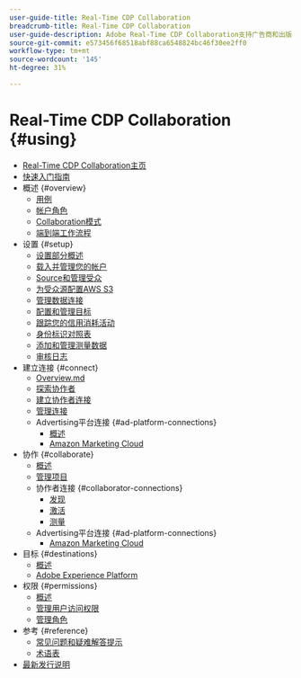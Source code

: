 ```yaml
---
user-guide-title: Real-Time CDP Collaboration
breadcrumb-title: Real-Time CDP Collaboration
user-guide-description: Adobe Real-Time CDP Collaboration支持广告商和出版商之间的无缝和安全数据共享和协作，促进实时受众洞察和个性化营销策略。
source-git-commit: e573456f68518abf88ca6548824bc46f30ee2ff0
workflow-type: tm+mt
source-wordcount: '145'
ht-degree: 31%

---
```



# Real-Time CDP Collaboration {#using}

* [Real-Time CDP Collaboration主页](./home.md)
* [快速入门指南](./quick-start-guide.md)
* 概述 {#overview}
   * [用例](./overview/use-cases.md)
   * [帐户角色](./overview/roles.md)
   * [Collaboration模式](./overview/collaboration-patterns.md)
   * [端到端工作流程](./overview/end-to-end-workflow.md)
* 设置 {#setup}
   * [设置部分概述](./setup/setup-overview.md)
   * [载入并管理您的帐户](./setup/onboard-account.md)
   * [Source和管理受众](./setup/onboard-audiences.md)
   * [为受众源配置AWS S3](./setup/configure-aws-s3-audience-sourcing.md)
   * [管理数据连接](./setup/manage-data-connection.md)
   * [配置和管理目标](./setup/manage-destinations.md)
   * [跟踪您的信用消耗活动](/help/guide/setup/my-activity.md)
   * [身份标识对照表](./setup/identity-crosswalk.md)
   * [添加和管理测量数据](./setup/onboard-measurement-data.md)
   * [审核日志](./setup/audit-logs.md)
* 建立连接 {#connect}
   * [Overview.md](./connect/overview.md)
   * [探索协作者](./connect/discover-collaborators.md)
   * [建立协作者连接](./connect/establishing-connections.md)
   * [管理连接](./connect/manage-connections.md)
   * Advertising平台连接 {#ad-platform-connections}
      * [概述](./connect/advertising-platforms/overview.md)
      * [Amazon Marketing Cloud](./connect/advertising-platforms/amc.md)
* 协作 {#collaborate}
   * [概述](./collaborate/overview.md)
   * [管理项目](./collaborate/manage-projects.md)
   * 协作者连接 {#collaborator-connections}
      * [发现](./collaborate/discover.md)
      * [激活](./collaborate/activate.md)
      * [测量](./collaborate/measure.md)
   * Advertising平台连接 {#ad-platform-connections}
      * [Amazon Marketing Cloud](./collaborate/advertising-platforms/amc.md)
* 目标 {#destinations}
   * [概述](./destinations/overview.md)
   * [Adobe Experience Platform](./destinations/experience-platform.md)
* 权限 {#permissions}
   * [概述](./permissions/overview.md)
   * [管理用户访问权限](./permissions/manage-user-access.md)
   * [管理角色](./permissions/manage-roles.md)
* 参考 {#reference}
   * [常见问题和疑难解答提示](./faqs/common-questions.md)
   * [术语表](./glossary.md)
* [最新发行说明](./release-notes/latest.md)
